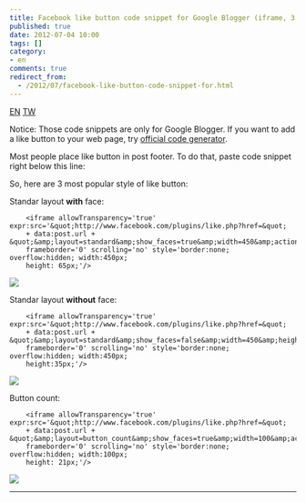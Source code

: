```yaml
---
title: Facebook like button code snippet for Google Blogger (iframe, 3 different style)
published: true
date: 2012-07-04 10:00
tags: []
category:
- en
comments: true
redirect_from:
  - /2012/07/facebook-like-button-code-snippet-for.html
---
```


<a href="{% link _posts/2012-07-04-facebook-like-button-code-snippet-for-blogger.md %}" class="lang-btn lang-current">EN</a>
<a href="{% link _posts/2012-07-03-facebook-like-button-code-snippet-for-blogger.md %}" class="lang-btn">TW</a>

Notice: Those code snippets are only for Google Blogger. If you want to add a like button to your web page, try [official code generator][2].

Most people place like button in post footer. To do that, paste code snippet right below this line:
		<div class='post-footer'>


So, here are 3 most popular style of like button:

Standar layout **with** face:

		<iframe allowTransparency='true' expr:src='&quot;http://www.facebook.com/plugins/like.php?href=&quot;
		+ data:post.url + &quot;&amp;layout=standard&amp;show_faces=true&amp;width=450&amp;action=like&amp;font=verdana&amp;colorscheme=light&quot;'
		frameborder='0' scrolling='no' style='border:none; overflow:hidden; width:450px;
		height: 65px;'/>

[![][3]][4]



Standar layout **without** face:

		<iframe allowTransparency='true' expr:src='&quot;http://www.facebook.com/plugins/like.php?href=&quot;
		+ data:post.url + &quot;&amp;layout=standard&amp;show_faces=false&amp;width=450&amp;height=35&amp;action=like&amp;font=verdana&amp;colorscheme=light&quot;'
		frameborder='0' scrolling='no' style='border:none; overflow:hidden; width:450px;
		height:35px;'/>

[![][5]][5]



Button count:

		<iframe allowTransparency='true' expr:src='&quot;http://www.facebook.com/plugins/like.php?href=&quot;
		+ data:post.url + &quot;&amp;layout=button_count&amp;show_faces=true&amp;width=100&amp;action=like&amp;font=verdana&amp;colorscheme=light&quot;'
		frameborder='0' scrolling='no' style='border:none; overflow:hidden; width:100px;
		height: 21px;'/>

[![][6]][6]




----


[2]: https://developers.facebook.com/docs/reference/plugins/like/
[3]: http://3.bp.blogspot.com/-b9DumAT8kZI/T_N82tFhilI/AAAAAAAAAzE/0NrsXhAKgQI/s320/standar_face.png
[4]: http://3.bp.blogspot.com/-b9DumAT8kZI/T_N82tFhilI/AAAAAAAAAzE/0NrsXhAKgQI/s1600/standar_face.png
[5]: http://2.bp.blogspot.com/-2UZjEw2x3BI/T_N83HSewOI/AAAAAAAAAzM/Mb-riTy83Z0/s1600/standar_no_face.png
[6]: http://4.bp.blogspot.com/-UzLSA5QSPBE/T_N814CtiMI/AAAAAAAAAzA/yMetgPJ_jaI/s1600/button_count.png
